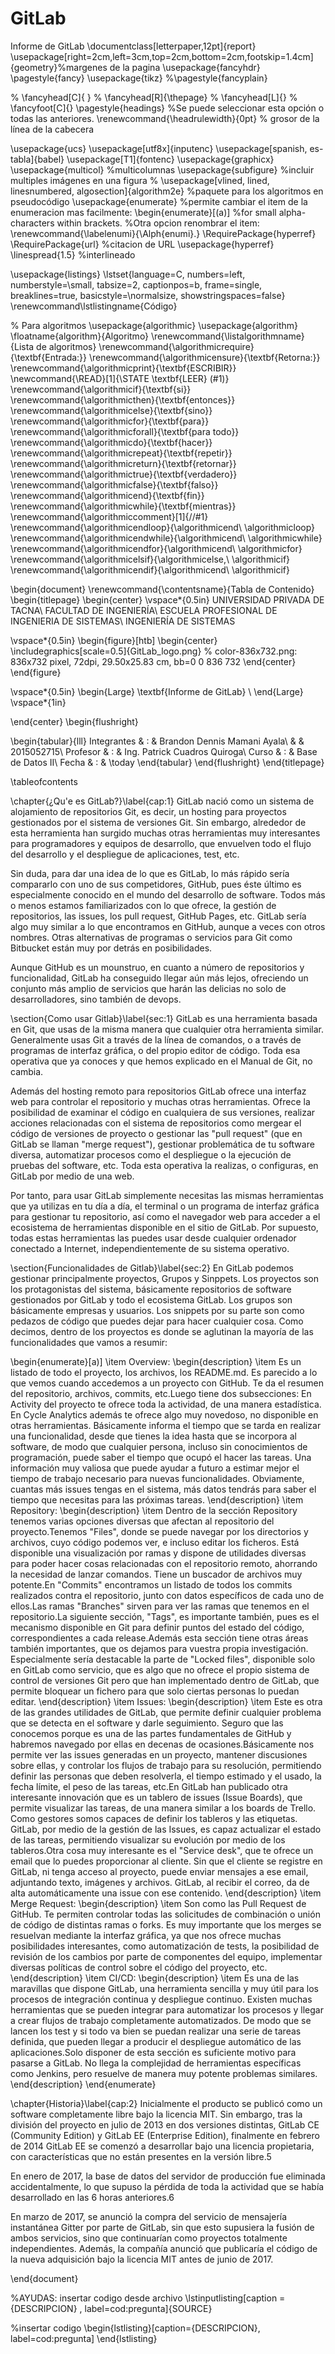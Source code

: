 # GitLab
Informe de GitLab
\documentclass[letterpaper,12pt]{report}
\usepackage[right=2cm,left=3cm,top=2cm,bottom=2cm,footskip=1.4cm]{geometry}%margenes de la pagina
\usepackage{fancyhdr}
\pagestyle{fancy}
\usepackage{tikz}
%\pagestyle{fancyplain}

% \fancyhead[C]{ }
% \fancyhead[R]{\thepage}
% \fancyhead[L]{}
% \fancyfoot[C]{}
\pagestyle{headings} %Se puede seleccionar esta opción o todas las anteriores.
\renewcommand{\headrulewidth}{0pt} % grosor de la línea de la cabecera

\usepackage{ucs}
\usepackage[utf8x]{inputenc}
\usepackage[spanish, es-tabla]{babel}
\usepackage[T1]{fontenc}
\usepackage{graphicx}
\usepackage{multicol} %multicolumnas
\usepackage{subfigure} %incluir multiples imágenes en una figura
% \usepackage[vlined, lined, linesnumbered, algosection]{algorithm2e} %paquete para los algoritmos en pseudocódigo
\usepackage{enumerate} %permite cambiar el item de la enumeracion mas facilmente: \begin{enumerate}[(a)] %for small alpha-characters within brackets.
						%Otra opcion renombrar el item: \renewcommand{\labelenumi}{\Alph{enumi}.}
\RequirePackage{hyperref}
\RequirePackage{url} %citacion de URL
\usepackage{hyperref}
\linespread{1.5} %interlineado

\usepackage{listings}
\lstset{language=C, numbers=left, numberstyle=\small, tabsize=2, captionpos=b, frame=single, breaklines=true, basicstyle=\normalsize, showstringspaces=false}
\renewcommand\lstlistingname{Código}

% Para algoritmos
\usepackage{algorithmic}
\usepackage{algorithm}
\floatname{algorithm}{Algoritmo}
\renewcommand{\listalgorithmname}{Lista de algoritmos}
\renewcommand{\algorithmicrequire}{\textbf{Entrada:}}
\renewcommand{\algorithmicensure}{\textbf{Retorna:}}
\renewcommand{\algorithmicprint}{\textbf{ESCRIBIR}}
\newcommand{\READ}[1]{\STATE \textbf{LEER} (#1)}
\renewcommand{\algorithmicif}{\textbf{si}}
\renewcommand{\algorithmicthen}{\textbf{entonces}}
\renewcommand{\algorithmicelse}{\textbf{sino}}
\renewcommand{\algorithmicfor}{\textbf{para}}
\renewcommand{\algorithmicforall}{\textbf{para todo}}
\renewcommand{\algorithmicdo}{\textbf{hacer}}
\renewcommand{\algorithmicrepeat}{\textbf{repetir}}
\renewcommand{\algorithmicreturn}{\textbf{retornar}}
\renewcommand{\algorithmictrue}{\textbf{verdadero}}
\renewcommand{\algorithmicfalse}{\textbf{falso}}
\renewcommand{\algorithmicend}{\textbf{fin}}
\renewcommand{\algorithmicwhile}{\textbf{mientras}}
\renewcommand{\algorithmiccomment}[1]{//#1}
\renewcommand{\algorithmicendloop}{\algorithmicend\ \algorithmicloop}
\renewcommand{\algorithmicendwhile}{\algorithmicend\ \algorithmicwhile}
\renewcommand{\algorithmicendfor}{\algorithmicend\ \algorithmicfor}
\renewcommand{\algorithmicelsif}{\algorithmicelse,\ \algorithmicif}
\renewcommand{\algorithmicendif}{\algorithmicend\ \algorithmicif}

\begin{document}
\renewcommand{\contentsname}{Tabla de Contenido}
\begin{titlepage}
\begin{center}
\vspace*{0.5in}
UNIVERSIDAD PRIVADA DE TACNA\\
FACULTAD DE INGENIERÍA\\
ESCUELA PROFESIONAL DE INGENIERIA DE SISTEMAS\\
INGENIERÍA DE SISTEMAS

\vspace*{0.5in}
\begin{figure}[htb]
\begin{center}
	\includegraphics[scale=0.5]{GitLab_logo.png}
	% color-836x732.png: 836x732 pixel, 72dpi, 29.50x25.83 cm, bb=0 0 836 732
\end{center}
\end{figure}



\vspace*{0.5in}
\begin{Large}
\textbf{Informe de GitLab} \\
\end{Large}
\vspace*{1in}


\end{center}
\begin{flushright}

\begin{tabular}{lll}
Integrantes & : & Brandon Dennis Mamani Ayala\\
          &   & 2015052715\\ 
Profesor & : & Ing. Patrick Cuadros Quiroga\\
Curso & : & Base de Datos II\\
Fecha & : & \today
\end{tabular}
\end{flushright}
\end{titlepage}

\tableofcontents

\chapter{¿Qu\'e es GitLab?}\label{cap:1}
GitLab nació como un sistema de alojamiento de repositorios Git, es decir, un hosting para proyectos gestionados por el sistema de versiones Git. Sin embargo, alrededor de esta herramienta han surgido muchas otras herramientas muy interesantes para programadores y equipos de desarrollo, que envuelven todo el flujo del desarrollo y el despliegue de aplicaciones, test, etc.

Sin duda, para dar una idea de lo que es GitLab, lo más rápido sería compararlo con uno de sus competidores, GitHub, pues éste último es especialmente conocido en el mundo del desarrollo de software. Todos más o menos estamos familiarizados con lo que ofrece, la gestión de repositorios, las issues, los pull request, GitHub Pages, etc. GitLab sería algo muy similar a lo que encontramos en GitHub, aunque a veces con otros nombres. Otras alternativas de programas o servicios para Git como Bitbucket están muy por detrás en posibilidades.

Aunque GitHub es un mounstruo, en cuanto a número de repositorios y funcionalidad, GitLab ha conseguido llegar aún más lejos, ofreciendo un conjunto más amplio de servicios que harán las delicias no solo de desarrolladores, sino también de devops.

\section{Como usar Gitlab}\label{sec:1}
GitLab es una herramienta basada en Git, que usas de la misma manera que cualquier otra herramienta similar. Generalmente usas Git a través de la línea de comandos, o a través de programas de interfaz gráfica, o del propio editor de código. Toda esa operativa que ya conoces y que hemos explicado en el Manual de Git, no cambia.

Además del hosting remoto para repositorios GitLab ofrece una interfaz web para controlar el repositorio y muchas otras herramientas. Ofrece la posibilidad de examinar el código en cualquiera de sus versiones, realizar acciones relacionadas con el sistema de repositorios como mergear el código de versiones de proyecto o gestionar las "pull request" (que en GitLab se llaman "merge request"), gestionar problemática de tu software diversa, automatizar procesos como el despliegue o la ejecución de pruebas del software, etc. Toda esta operativa la realizas, o configuras, en GitLab por medio de una web.

Por tanto, para usar GitLab simplemente necesitas las mismas herramientas que ya utilizas en tu día a día, el terminal o un programa de interfaz gráfica para gestionar tu repositorio, así como el navegador web para acceder a el ecosistema de herramientas disponible en el sitio de GitLab. Por supuesto, todas estas herramientas las puedes usar desde cualquier ordenador conectado a Internet, independientemente de su sistema operativo.

\section{Funcionalidades de Gitlab}\label{sec:2}
En GitLab podemos gestionar principalmente proyectos, Grupos y Sinppets. Los proyectos son los protagonistas del sistema, básicamente repositorios de software gestionados por GitLab y todo el ecosistema GitLab. Los grupos son básicamente empresas y usuarios. Los snippets por su parte son como pedazos de código que puedes dejar para hacer cualquier cosa.
Como decimos, dentro de los proyectos es donde se aglutinan la mayoría de las funcionalidades que vamos a resumir:

 \begin{enumerate}[a)]
        \item Overview:
           \begin{description}
                 \item 
                     Es un listado de todo el proyecto, los archivos, los README.md. Es parecido a lo que vemos cuando accedemos a un proyecto con GitHub. Te da el resumen del repositorio, archivos, commits, etc.Luego tiene dos subsecciones: En Activity del proyecto te ofrece toda la actividad, de una manera estadística. En Cycle Analytics además te ofrece algo muy novedoso, no disponible en otras herramientas. Básicamente informa el tiempo que se tarda en realizar una funcionalidad, desde que tienes la idea hasta que se incorpora al software, de modo que cualquier persona, incluso sin conocimientos de programación, puede saber el tiempo que ocupó el hacer las tareas. Una información muy valiosa que puede ayudar a futuro a estimar mejor el tiempo de trabajo necesario para nuevas funcionalidades. Obviamente, cuantas más issues tengas en el sistema, más datos tendrás para saber el tiempo que necesitas para las próximas tareas.
            \end{description}
        \item Repository:
            \begin{description}
                \item 
                     Dentro de la sección Repository tenemos varias opciones diversas que afectan al repositorio del proyecto.Tenemos "Files", donde se puede navegar por los directorios y archivos, cuyo código podemos ver, e incluso editar los ficheros. Está disponible una visualización por ramas y dispone de utilidades diversas para poder hacer cosas relacionadas con el repositorio remoto, ahorrando la necesidad de lanzar comandos. Tiene un buscador de archivos muy potente.En "Commits" encontramos un listado de todos los commits realizados contra el repositorio, junto con datos específicos de cada uno de ellos.Las ramas "Branches" sirven para ver las ramas que tenemos en el repositorio.La siguiente sección, "Tags", es importante también, pues es el mecanismo disponible en Git para definir puntos del estado del código, correspondientes a cada release.Además esta sección tiene otras áreas también importantes, que os dejamos para vuestra propia investigación. Especialmente sería destacable la parte de "Locked files", disponible solo en GitLab como servicio, que es algo que no ofrece el propio sistema de control de versiones Git pero que han implementado dentro de GitLab, que permite bloquear un fichero para que solo ciertas personas lo puedan editar.
            \end{description}
        \item Issues:
              \begin{description}
                \item 
                     Este es otra de las grandes utilidades de GitLab, que permite definir cualquier problema que se detecta en el software y darle seguimiento. Seguro que las conocemos porque es una de las partes fundamentales de GitHub y habremos navegado por ellas en decenas de ocasiones.Básicamente nos permite ver las issues generadas en un proyecto, mantener discusiones sobre ellas, y controlar los flujos de trabajo para su resolución, permitiendo definir las personas que deben resolverla, el tiempo estimado y el usado, la fecha límite, el peso de las tareas, etc.En GitLab han publicado otra interesante innovación que es un tablero de issues (Issue Boards), que permite visualizar las tareas, de una manera similar a los boards de Trello. Como gestores somos capaces de definir los tableros y las etiquetas. GitLab, por medio de la gestión de las Issues, es capaz actualizar el estado de las tareas, permitiendo visualizar su evolución por medio de los tableros.Otra cosa muy interesante es el "Service desk", que te ofrece un email que lo puedes proporcionar al cliente. Sin que el cliente se registre en GitLab, ni tenga acceso al proyecto, puede enviar mensajes a ese email, adjuntando texto, imágenes y archivos. GitLab, al recibir el correo, da de alta automáticamente una issue con ese contenido.
            \end{description}
        \item Merge Request:
          \begin{description}
                \item 
                     Son como las Pull Request de GitHub. Te permiten controlar todas las solicitudes de combinación o unión de código de distintas ramas o forks. Es muy importante que los merges se resuelvan mediante la interfaz gráfica, ya que nos ofrece muchas posibilidades interesantes, como automatización de tests, la posibilidad de revisión de los cambios por parte de componentes del equipo, implementar diversas políticas de control sobre el código del proyecto, etc.
            \end{description}
        \item CI/CD:
          \begin{description}
                \item 
                     Es una de las maravillas que dispone GitLab, una herramienta sencilla y muy útil para los procesos de integración continua y despliegue continuo. Existen muchas herramientas que se pueden integrar para automatizar los procesos y llegar a crear flujos de trabajo completamente automatizados. De modo que se lancen los test y si todo va bien se puedan realizar una serie de tareas definida, que pueden llegar a producir el despliegue automático de las aplicaciones.Solo disponer de esta sección es suficiente motivo para pasarse a GitLab. No llega la complejidad de herramientas específicas como Jenkins, pero resuelve de manera muy potente problemas similares.
            \end{description}
\end{enumerate}


    

\chapter{Historia}\label{cap:2}
Inicialmente el producto se publicó como un software completamente libre bajo la licencia MIT. Sin embargo, tras la división del proyecto en julio de 2013 en dos versiones distintas, GitLab CE (Community Edition) y GitLab EE (Enterprise Edition), finalmente en febrero de 2014 GitLab EE se comenzó a desarrollar bajo una licencia propietaria, con características que no están presentes en la versión libre.5​

En enero de 2017, la base de datos del servidor de producción fue eliminada accidentalmente, lo que supuso la pérdida de toda la actividad que se había desarrollado en las 6 horas anteriores.6​

En marzo de 2017, se anunció la compra del servicio de mensajería instantánea Gitter por parte de GitLab, sin que esto supusiera la fusión de ambos servicios, sino que continuarían como proyectos totalmente independientes. Además, la compañía anunció que publicaría el código de la nueva adquisición bajo la licencia MIT antes de junio de 2017.


\end{document}

%AYUDAS:
insertar codigo desde archivo
\lstinputlisting[caption ={DESCRIPCION} , label=cod:pregunta]{SOURCE}

%insertar codigo
\begin{lstlisting}[caption={DESCRIPCION}, label=cod:pregunta]
\end{lstlisting}
